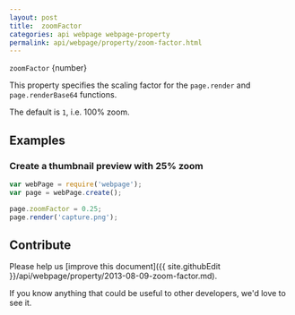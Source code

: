 ```yaml
---
layout: post
title:  zoomFactor
categories: api webpage webpage-property
permalink: api/webpage/property/zoom-factor.html
---
```


`zoomFactor` {number}

This property specifies the scaling factor for the `page.render` and `page.renderBase64` functions.

The default is `1`, i.e. 100% zoom.

## Examples

### Create a thumbnail preview with 25% zoom

```javascript
var webPage = require('webpage');
var page = webPage.create();

page.zoomFactor = 0.25;
page.render('capture.png');
```

## Contribute

Please help us [improve this document]({{ site.githubEdit }}/api/webpage/property/2013-08-09-zoom-factor.md).

If you know anything that could be useful to other developers, we'd love to see it.


